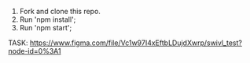 1. Fork and clone this repo.
2. Run 'npm install';
3. Run 'npm start';

TASK: https://www.figma.com/file/Vc1w97I4xEftbLDujdXwrp/swivl_test?node-id=0%3A1